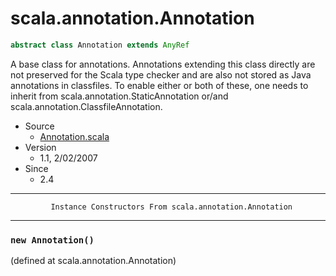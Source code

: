 
#                         scala.annotation.Annotation                         #

```scala
abstract class Annotation extends AnyRef
```

A base class for annotations. Annotations extending this class directly are not
preserved for the Scala type checker and are also not stored as Java annotations
in classfiles. To enable either or both of these, one needs to inherit from
scala.annotation.StaticAnnotation or/and scala.annotation.ClassfileAnnotation.

* Source
  * [Annotation.scala](https://github.com/scala/scala/tree/6d09a1ba5f/src/library/scala/annotation/Annotation.scala#L1)
* Version
  * 1.1, 2/02/2007
* Since
  * 2.4


--------------------------------------------------------------------------------
             Instance Constructors From scala.annotation.Annotation
--------------------------------------------------------------------------------


### `new Annotation()`                                                       ###
(defined at scala.annotation.Annotation)

